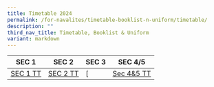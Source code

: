 ```yaml
---
title: Timetable 2024
permalink: /for-navalites/timetable-booklist-n-uniform/timetable/
description: ""
third_nav_title: Timetable, Booklist & Uniform
variant: markdown
---
```

| **SEC 1** | **SEC 2** | **SEC 3** | **SEC 4/5** |
| -------- | -------- | -------- |-------- |
|[SEC 1 TT](/files/Sec_1_TT__2024a.pdf) | [SEC 2 TT](/files/Sec_2_TT_2024a.pdf)| [ |[Sec 4&5 TT](/files/2024TT/Sec_4_5_TT_2024.pdf)  |